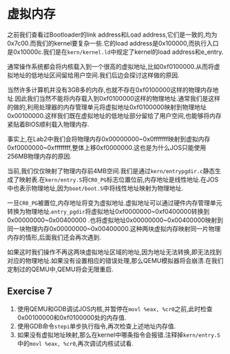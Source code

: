 # 虚拟内存
之前我们查看过Bootloader的link address和Load address,它们是一致的,均为0x7c00.而我们的kernel要复杂一些.它的load address是0x100000,而执行入口是0x10000c.我们是在`kern/kernel.ld`中规定了kernel的load address和e_entry.

通常操作系统都会将内核载入到一个很高的虚拟地址,比如0xf0100000.从而将虚拟地址的低地址区间留给用户空间.我们后边会探讨这样做的原因.

当然许多计算机并没有3GB多的内存,也就不存在0xf0100000这样的物理内存地址.因此我们当然不能将内存载入到0xf0100000这样的物理地址.通常我们是这样的做的,利用处理器的内存管理单元将虚拟地址0xf0100000映射到物理地址0x00100000.这样我们既在虚拟地址的低地址部分留给了用户空间,也能够将内存紧贴着BIOS顺利载入物理内存.

事实上,在Lab2中我们会将物理内存0x00000000~0x0fffffff映射到虚拟内存0xf0000000~0xffffffff,整体上移0xf0000000.这也是为什么JOS只能使用256MB物理内存的原因.

当前,我们仅仅映射了物理内存前4MB空间.我们是通过`kern/entrypgdir.c`静态生成了映射表.在`kern/entry.S`将`CR0_PG`标志位置位前,内存地址是线性地址.在JOS中也表示物理地址,因为`boot/boot.S`中将线性地址映射为物理地址.

一旦`CR0_PG`被置位,内存地址将变为虚拟地址.虚拟地址可以通过硬件内存管理单元转换为物理地址.`entry_pgdir`将虚拟地址0xf0000000~0xf0400000转换到0x00000000~0x00400000
.也将虚拟地址0x00000000~0x00400000映射到同一块物理内存0x00000000~0x00400000.这种两块虚拟内存映射同一片物理内存的情形,后面我们还会再次遇到.

如果这时我们操作不再这两块虚拟地址区域的地址,因为地址无法转换,即无法找到对应的物理地址.如果没有设置相应的错误处理,那么QEMU模拟器将会崩溃.在我们定制过的QEMU中,QEMU将会无限重启.

## Exercise 7
1. 使用QEMU和GDB调试JOS内核,并暂停在`movl %eax, %cr0`之前,此时检查0x00100000和0xf0100000处的内存值.
2. 使用GDB命令`stepi`单步执行指令,再次检查上述地址内存值.
3. 如果没有虚拟地址映射,那么在kernel中哪条指令会报错.注释掉`kern/entry.S`中的`movl %eax, %cr0`,再次调试内核试试看.